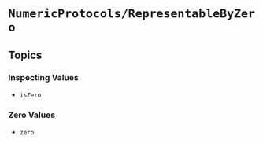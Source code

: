 # ``NumericProtocols/RepresentableByZero``

## Topics

### Inspecting Values

- ``isZero``

### Zero Values

- ``zero``
